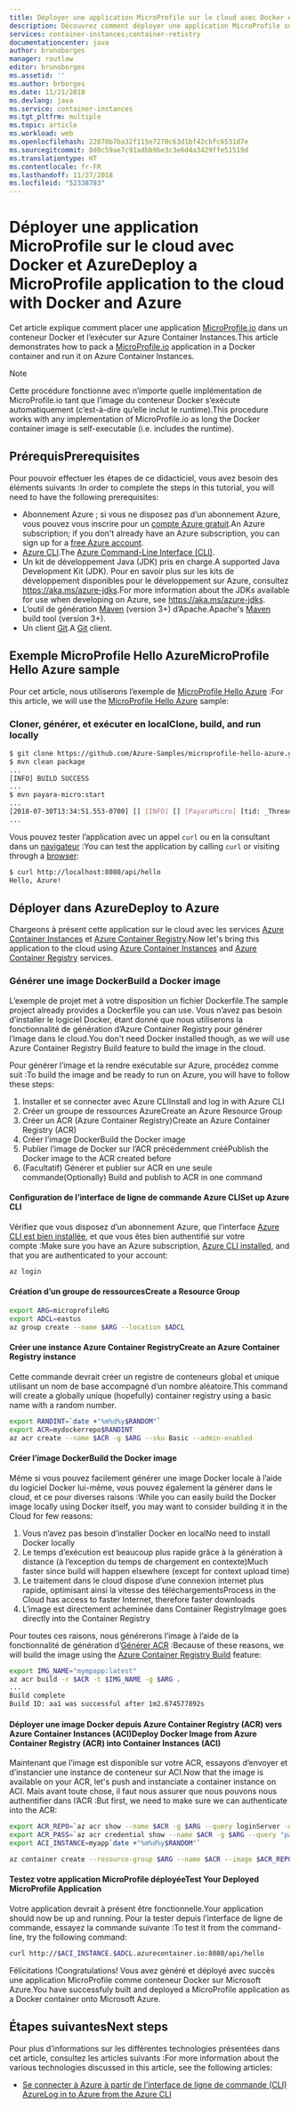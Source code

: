 ```yaml
---
title: Déployer une application MicroProfile sur le cloud avec Docker et Azure
description: Découvrez comment déployer une application MicroProfile sur le cloud à l’aide de Docker et d’Azure Container Instances.
services: container-instances;container-retistry
documentationcenter: java
author: brunoborges
manager: routlaw
editor: brunoborges
ms.assetid: ''
ms.author: brborges
ms.date: 11/21/2018
ms.devlang: java
ms.service: container-instances
ms.tgt_pltfrm: multiple
ms.topic: article
ms.workload: web
ms.openlocfilehash: 22870b7ba32f115e7270c63d1bf42cbfc6531d7e
ms.sourcegitcommit: 8d0c59ae7c91adbb9be3c3e6d4a3429ffe51519d
ms.translationtype: HT
ms.contentlocale: fr-FR
ms.lasthandoff: 11/27/2018
ms.locfileid: "52338783"
---
```

# <a name="deploy-a-microprofile-application-to-the-cloud-with-docker-and-azure"></a><span data-ttu-id="9bff9-103">Déployer une application MicroProfile sur le cloud avec Docker et Azure</span><span class="sxs-lookup"><span data-stu-id="9bff9-103">Deploy a MicroProfile application to the cloud with Docker and Azure</span></span>

<span data-ttu-id="9bff9-104">Cet article explique comment placer une application [MicroProfile.io] dans un conteneur Docker et l’exécuter sur Azure Container Instances.</span><span class="sxs-lookup"><span data-stu-id="9bff9-104">This article demonstrates how to pack a [MicroProfile.io] application in a Docker container and run it on Azure Container Instances.</span></span>

> [!NOTE]
>
> <span data-ttu-id="9bff9-105">Cette procédure fonctionne avec n’importe quelle implémentation de MicroProfile.io tant que l’image du conteneur Docker s’exécute automatiquement (c’est-à-dire qu’elle inclut le runtime).</span><span class="sxs-lookup"><span data-stu-id="9bff9-105">This procedure works with any implementation of MicroProfile.io as long the Docker container image is self-executable (i.e. includes the runtime).</span></span>

## <a name="prerequisites"></a><span data-ttu-id="9bff9-106">Prérequis</span><span class="sxs-lookup"><span data-stu-id="9bff9-106">Prerequisites</span></span>

<span data-ttu-id="9bff9-107">Pour pouvoir effectuer les étapes de ce didacticiel, vous avez besoin des éléments suivants :</span><span class="sxs-lookup"><span data-stu-id="9bff9-107">In order to complete the steps in this tutorial, you will need to have the following prerequisites:</span></span>

* <span data-ttu-id="9bff9-108">Abonnement Azure ; si vous ne disposez pas d’un abonnement Azure, vous pouvez vous inscrire pour un [compte Azure gratuit].</span><span class="sxs-lookup"><span data-stu-id="9bff9-108">An Azure subscription; if you don't already have an Azure subscription, you can sign up for a [free Azure account].</span></span>
* <span data-ttu-id="9bff9-109">[Azure CLI].</span><span class="sxs-lookup"><span data-stu-id="9bff9-109">The [Azure Command-Line Interface (CLI)].</span></span>
* <span data-ttu-id="9bff9-110">Un kit de développement Java (JDK) pris en charge.</span><span class="sxs-lookup"><span data-stu-id="9bff9-110">A supported Java Development Kit (JDK).</span></span> <span data-ttu-id="9bff9-111">Pour en savoir plus sur les kits de développement disponibles pour le développement sur Azure, consultez <https://aka.ms/azure-jdks>.</span><span class="sxs-lookup"><span data-stu-id="9bff9-111">For more information about the JDKs available for use when developing on Azure, see <https://aka.ms/azure-jdks>.</span></span>
* <span data-ttu-id="9bff9-112">L’outil de génération [Maven] (version 3+) d’Apache.</span><span class="sxs-lookup"><span data-stu-id="9bff9-112">Apache's [Maven] build tool (version 3+).</span></span>
* <span data-ttu-id="9bff9-113">Un client [Git].</span><span class="sxs-lookup"><span data-stu-id="9bff9-113">A [Git] client.</span></span>

## <a name="microprofile-hello-azure-sample"></a><span data-ttu-id="9bff9-114">Exemple MicroProfile Hello Azure</span><span class="sxs-lookup"><span data-stu-id="9bff9-114">MicroProfile Hello Azure sample</span></span>

<span data-ttu-id="9bff9-115">Pour cet article, nous utiliserons l’exemple de [MicroProfile Hello Azure](https://github.com/azure-samples/microprofile-hello-azure) :</span><span class="sxs-lookup"><span data-stu-id="9bff9-115">For this article, we will use the [MicroProfile Hello Azure](https://github.com/azure-samples/microprofile-hello-azure) sample:</span></span>

### <a name="clone-build-and-run-locally"></a><span data-ttu-id="9bff9-116">Cloner, générer, et exécuter en local</span><span class="sxs-lookup"><span data-stu-id="9bff9-116">Clone, build, and run locally</span></span>

```bash
$ git clone https://github.com/Azure-Samples/microprofile-hello-azure.git
$ mvn clean package
...
[INFO] BUILD SUCCESS
...
$ mvn payara-micro:start
...
[2018-07-30T13:34:51.553-0700] [] [INFO] [] [PayaraMicro] [tid: _ThreadID=1 _ThreadName=main] [timeMillis: 1532982891553] [levelValue: 800] Payara Micro  5.182 #badassmicrofish (build 303) ready in 10,304 (ms)
...
```

<span data-ttu-id="9bff9-117">Vous pouvez tester l’application avec un appel `curl` ou en la consultant dans un [navigateur](http://localhost:8080/api/hello) :</span><span class="sxs-lookup"><span data-stu-id="9bff9-117">You can test the application by calling `curl` or visiting through a [browser](http://localhost:8080/api/hello):</span></span>

```bash
$ curl http://localhost:8080/api/hello
Hello, Azure!
```

## <a name="deploy-to-azure"></a><span data-ttu-id="9bff9-118">Déployer dans Azure</span><span class="sxs-lookup"><span data-stu-id="9bff9-118">Deploy to Azure</span></span>

<span data-ttu-id="9bff9-119">Chargeons à présent cette application sur le cloud avec les services [Azure Container Instances] et [Azure Container Registry].</span><span class="sxs-lookup"><span data-stu-id="9bff9-119">Now let's bring this application to the cloud using [Azure Container Instances] and [Azure Container Registry] services.</span></span>

### <a name="build-a-docker-image"></a><span data-ttu-id="9bff9-120">Générer une image Docker</span><span class="sxs-lookup"><span data-stu-id="9bff9-120">Build a Docker image</span></span>

<span data-ttu-id="9bff9-121">L’exemple de projet met à votre disposition un fichier Dockerfile.</span><span class="sxs-lookup"><span data-stu-id="9bff9-121">The sample project already provides a Dockerfile you can use.</span></span> <span data-ttu-id="9bff9-122">Vous n’avez pas besoin d’installer le logiciel Docker, étant donné que nous utiliserons la fonctionnalité de génération d’Azure Container Registry pour générer l’image dans le cloud.</span><span class="sxs-lookup"><span data-stu-id="9bff9-122">You don't need Docker installed though, as we will use Azure Container Registry Build feature to build the image in the cloud.</span></span>

<span data-ttu-id="9bff9-123">Pour générer l’image et la rendre exécutable sur Azure, procédez comme suit :</span><span class="sxs-lookup"><span data-stu-id="9bff9-123">To build the image and be ready to run on Azure, you will have to follow these steps:</span></span>

1. <span data-ttu-id="9bff9-124">Installer et se connecter avec Azure CLI</span><span class="sxs-lookup"><span data-stu-id="9bff9-124">Install and log in with Azure CLI</span></span>
1. <span data-ttu-id="9bff9-125">Créer un groupe de ressources Azure</span><span class="sxs-lookup"><span data-stu-id="9bff9-125">Create an Azure Resource Group</span></span>
1. <span data-ttu-id="9bff9-126">Créer un ACR (Azure Container Registry)</span><span class="sxs-lookup"><span data-stu-id="9bff9-126">Create an Azure Container Registry (ACR)</span></span>
1. <span data-ttu-id="9bff9-127">Créer l’image Docker</span><span class="sxs-lookup"><span data-stu-id="9bff9-127">Build the Docker image</span></span>
1. <span data-ttu-id="9bff9-128">Publier l’image de Docker sur l’ACR précédemment créé</span><span class="sxs-lookup"><span data-stu-id="9bff9-128">Publish the Docker image to the ACR created before</span></span>
1. <span data-ttu-id="9bff9-129">(Facultatif) Générer et publier sur ACR en une seule commande</span><span class="sxs-lookup"><span data-stu-id="9bff9-129">(Optionally) Build and publish to ACR in one command</span></span>


#### <a name="set-up-azure-cli"></a><span data-ttu-id="9bff9-130">Configuration de l’interface de ligne de commande Azure CLI</span><span class="sxs-lookup"><span data-stu-id="9bff9-130">Set up Azure CLI</span></span>

<span data-ttu-id="9bff9-131">Vérifiez que vous disposez d’un abonnement Azure, que l’interface [Azure CLI est bien installée](https://docs.microsoft.com/cli/azure/install-azure-cli?view=azure-cli-latest), et que vous êtes bien authentifié sur votre compte :</span><span class="sxs-lookup"><span data-stu-id="9bff9-131">Make sure you have an Azure subscription, [Azure CLI installed](https://docs.microsoft.com/cli/azure/install-azure-cli?view=azure-cli-latest), and that you are authenticated to your account:</span></span>

```bash
az login
```

#### <a name="create-a-resource-group"></a><span data-ttu-id="9bff9-132">Création d’un groupe de ressources</span><span class="sxs-lookup"><span data-stu-id="9bff9-132">Create a Resource Group</span></span>

```bash
export ARG=microprofileRG
export ADCL=eastus
az group create --name $ARG --location $ADCL
```

#### <a name="create-an-azure-container-registry-instance"></a><span data-ttu-id="9bff9-133">Créer une instance Azure Container Registry</span><span class="sxs-lookup"><span data-stu-id="9bff9-133">Create an Azure Container Registry instance</span></span>

<span data-ttu-id="9bff9-134">Cette commande devrait créer un registre de conteneurs global et unique utilisant un nom de base accompagné d’un nombre aléatoire.</span><span class="sxs-lookup"><span data-stu-id="9bff9-134">This command will create a globally unique (hopefully) container registry using a basic name with a random number.</span></span>

```bash
export RANDINT=`date +"%m%d%y$RANDOM"`
export ACR=mydockerrepo$RANDINT
az acr create --name $ACR -g $ARG --sku Basic --admin-enabled
```

#### <a name="build-the-docker-image"></a><span data-ttu-id="9bff9-135">Créer l’image Docker</span><span class="sxs-lookup"><span data-stu-id="9bff9-135">Build the Docker image</span></span>

<span data-ttu-id="9bff9-136">Même si vous pouvez facilement générer une image Docker locale à l’aide du logiciel Docker lui-même, vous pouvez également la générer dans le cloud, et ce pour diverses raisons :</span><span class="sxs-lookup"><span data-stu-id="9bff9-136">While you can easily build the Docker image locally using Docker itself, you may want to consider building it in the Cloud for few reasons:</span></span>

1. <span data-ttu-id="9bff9-137">Vous n’avez pas besoin d’installer Docker en local</span><span class="sxs-lookup"><span data-stu-id="9bff9-137">No need to install Docker locally</span></span>
1. <span data-ttu-id="9bff9-138">Le temps d’exécution est beaucoup plus rapide grâce à la génération à distance (à l’exception du temps de chargement en contexte)</span><span class="sxs-lookup"><span data-stu-id="9bff9-138">Much faster since build will happen elsewhere (except for context upload time)</span></span>
1. <span data-ttu-id="9bff9-139">Le traitement dans le cloud dispose d’une connexion internet plus rapide, optimisant ainsi la vitesse des téléchargements</span><span class="sxs-lookup"><span data-stu-id="9bff9-139">Process in the Cloud has access to faster Internet, therefore faster downloads</span></span>
1. <span data-ttu-id="9bff9-140">L’image est directement acheminée dans Container Registry</span><span class="sxs-lookup"><span data-stu-id="9bff9-140">Image goes directly into the Container Registry</span></span>

<span data-ttu-id="9bff9-141">Pour toutes ces raisons, nous générerons l’image à l’aide de la fonctionnalité de génération d’[Générer ACR] :</span><span class="sxs-lookup"><span data-stu-id="9bff9-141">Because of these reasons, we will build the image using the [Azure Container Registry Build] feature:</span></span>

```bash
export IMG_NAME="mympapp:latest"
az acr build -r $ACR -t $IMG_NAME -g $ARG .
...
Build complete
Build ID: aa1 was successful after 1m2.674577892s
```

#### <a name="deploy-docker-image-from-azure-container-registry-acr-into-container-instances-aci"></a><span data-ttu-id="9bff9-142">Déployer une image Docker depuis Azure Container Registry (ACR) vers Azure Container Instances (ACI)</span><span class="sxs-lookup"><span data-stu-id="9bff9-142">Deploy Docker Image from Azure Container Registry (ACR) into Container Instances (ACI)</span></span>

<span data-ttu-id="9bff9-143">Maintenant que l’image est disponible sur votre ACR, essayons d’envoyer et d’instancier une instance de conteneur sur ACI.</span><span class="sxs-lookup"><span data-stu-id="9bff9-143">Now that the image is available on your ACR, let's push and instanciate a container instance on ACI.</span></span> <span data-ttu-id="9bff9-144">Mais avant toute chose, il faut nous assurer que nous pouvons nous authentifier dans l’ACR :</span><span class="sxs-lookup"><span data-stu-id="9bff9-144">But first, we need to make sure we can authenticate into the ACR:</span></span>

```bash
export ACR_REPO=`az acr show --name $ACR -g $ARG --query loginServer -o tsv`
export ACR_PASS=`az acr credential show --name $ACR -g $ARG --query "passwords[0].value" -o tsv`
export ACI_INSTANCE=myapp`date +"%m%d%y$RANDOM"`

az container create --resource-group $ARG --name $ACR --image $ACR_REPO/$IMG_NAME --cpu 1 --memory 1 --registry-login-server $ACR_REPO --registry-username $ACR --registry-password $ACR_PASS --dns-name-label $ACI_INSTANCE --ports 8080
```

#### <a name="test-your-deployed-microprofile-application"></a><span data-ttu-id="9bff9-145">Testez votre application MicroProfile déployée</span><span class="sxs-lookup"><span data-stu-id="9bff9-145">Test Your Deployed MicroProfile Application</span></span>

<span data-ttu-id="9bff9-146">Votre application devrait à présent être fonctionnelle.</span><span class="sxs-lookup"><span data-stu-id="9bff9-146">Your application should now be up and running.</span></span> <span data-ttu-id="9bff9-147">Pour la tester depuis l’interface de ligne de commande, essayez la commande suivante :</span><span class="sxs-lookup"><span data-stu-id="9bff9-147">To test it from the command-line, try the following command:</span></span>

```bash
curl http://$ACI_INSTANCE.$ADCL.azurecontainer.io:8080/api/hello
````

<span data-ttu-id="9bff9-148">Félicitations !</span><span class="sxs-lookup"><span data-stu-id="9bff9-148">Congratulations!</span></span> <span data-ttu-id="9bff9-149">Vous avez généré et déployé avec succès une application MicroProfile comme conteneur Docker sur Microsoft Azure.</span><span class="sxs-lookup"><span data-stu-id="9bff9-149">You have successfuly built and deployed a MicroProfile application as a Docker container onto Microsoft Azure.</span></span>

## <a name="next-steps"></a><span data-ttu-id="9bff9-150">Étapes suivantes</span><span class="sxs-lookup"><span data-stu-id="9bff9-150">Next steps</span></span>

<span data-ttu-id="9bff9-151">Pour plus d’informations sur les différentes technologies présentées dans cet article, consultez les articles suivants :</span><span class="sxs-lookup"><span data-stu-id="9bff9-151">For more information about the various technologies discussed in this article, see the following articles:</span></span>

* [<span data-ttu-id="9bff9-152">Se connecter à Azure à partir de l’interface de ligne de commande (CLI) Azure</span><span class="sxs-lookup"><span data-stu-id="9bff9-152">Log in to Azure from the Azure CLI</span></span>](/azure/xplat-cli-connect)

<!-- URL List -->

[Générer ACR]: https://docs.microsoft.com/azure/container-registry/container-registry-build-overview
[Azure Container Registry Build]: https://docs.microsoft.com/azure/container-registry/container-registry-build-overview
[MicroProfile.io]: https://microprofile.io
[Azure CLI]: /cli/azure/overview
[Azure Command-Line Interface (CLI)]: /cli/azure/overview
[Azure for Java Developers]: https://docs.microsoft.com/java/azure/
[Azure portal]: https://portal.azure.com/
[compte Azure gratuit]: https://azure.microsoft.com/pricing/free-trial/
[free Azure account]: https://azure.microsoft.com/pricing/free-trial/
[Git]: https://github.com/
[Maven]: http://maven.apache.org/
[Java Development Kit (JDK)]: https://aka.ms/azure-jdks
<!-- http://www.oracle.com/technetwork/java/javase/downloads/ -->
[Azure Container Instances]: https://docs.microsoft.com/azure/container-instances/
[Azure Container Registry]:  https://docs.microsoft.com/azure/container-registry
